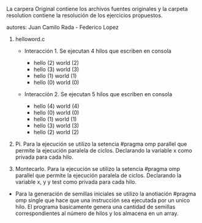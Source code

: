 La carpera Original contiene los archivos fuentes originales y la carpeta resolution contiene la resolución de los ejercicios propuestos.

autores: Juan Camilo Rada - Federico Lopez

1. helloword.c

    - Interacción 1. Se ejecutan 4 hilos que escriben en consola
        - hello (2) world (2)
        - hello (3) world (3)
        - hello (1) world (1)
        - hello (0) world (0)

    - Interacción 2. Se ejecutan 5 hilos que escriben en consola
        - hello (4) world (4)
        - hello (0) world (0)
        - hello (1) world (1)
        - hello (3) world (3)
        - hello (2) world (2)
    
2. Pi. Para la ejecución se utilizo la setencia  #pragma omp parallel que permite la ejecución paralela de ciclos. Declarando la variable x como privada para cada hilo. 
3. Montecarlo. Para la ejecución se utilizo la setencia  #pragma omp parallel que permite la ejecución paralela de ciclos. Declarando la variable x, y y test como privada para cada hilo.

- Para la generación de semillas iniciales se utilizo la anotiación #pragma omp single que hace que una instrucción sea ejecutada por un unico hilo. El programa basicamente genera una cantidad de semillas correspondientes al número de hilos y los almacena en un array.

